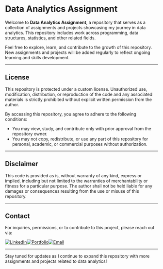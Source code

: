 # Data Analytics Assignment  

Welcome to **Data Analytics Assignment**, a repository that serves as a collection of assignments and projects showcasing my journey in data analytics. This repository includes work across programming, data structures, statistics, and other related fields.  

Feel free to explore, learn, and contribute to the growth of this repository. New assignments and projects will be added regularly to reflect ongoing learning and skills development.  

---

## License  

This repository is protected under a custom license. Unauthorized use, modification, distribution, or reproduction of the code and any associated materials is strictly prohibited without explicit written permission from the author.  

By accessing this repository, you agree to adhere to the following conditions:  
- You may view, study, and contribute only with prior approval from the repository owner.  
- You may not copy, redistribute, or use any part of this repository for personal, academic, or commercial purposes without authorization.  

---

## Disclaimer  

This code is provided as is, without warranty of any kind, express or implied, including but not limited to the warranties of merchantability or fitness for a particular purpose. The author shall not be held liable for any damages or consequences resulting from the use or misuse of this repository.  

---

## Contact  

For inquiries, permissions, or to contribute to this project, please reach out via:  

[![LinkedIn](https://img.shields.io/badge/LinkedIn-0077B5?style=for-the-badge&logo=linkedin&logoColor=white)](https://www.linkedin.com/in/avineshlko/)[![Portfolio](https://img.shields.io/badge/Portfolio-000000?style=for-the-badge&logo=githubpages&logoColor=white)](https://avinesh-masih.github.io/)[![Email](https://img.shields.io/badge/Email-D14836?style=for-the-badge&logo=gmail&logoColor=white)](mailto:skmasih11@gmail.com)  

---

Stay tuned for updates as I continue to expand this repository with more assignments and projects related to data analytics!
